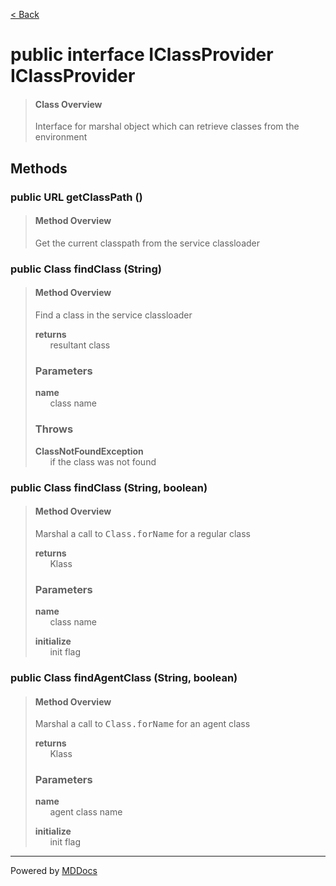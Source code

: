 [< Back](../README.md)
# public interface IClassProvider IClassProvider #
>#### Class Overview ####
>Interface for marshal object which can retrieve classes from the environment
## Methods ##
### public URL getClassPath () ###
>#### Method Overview ####
>Get the current classpath from the service classloader
>
### public Class findClass (String) ###
>#### Method Overview ####
>Find a class in the service classloader
>
>**returns**<br />
>&nbsp;&nbsp;&nbsp;&nbsp;&nbsp;&nbsp;resultant class
>
>### Parameters ###
>**name**<br />
>&nbsp;&nbsp;&nbsp;&nbsp;&nbsp;&nbsp;class name
>
>### Throws ###
>**ClassNotFoundException**<br />
>&nbsp;&nbsp;&nbsp;&nbsp;&nbsp;&nbsp;if the class was not found
>
### public Class findClass (String, boolean) ###
>#### Method Overview ####
>Marshal a call to <tt>Class.forName</tt> for a regular class
>
>**returns**<br />
>&nbsp;&nbsp;&nbsp;&nbsp;&nbsp;&nbsp;Klass
>
>### Parameters ###
>**name**<br />
>&nbsp;&nbsp;&nbsp;&nbsp;&nbsp;&nbsp;class name
>
>**initialize**<br />
>&nbsp;&nbsp;&nbsp;&nbsp;&nbsp;&nbsp;init flag
>
### public Class findAgentClass (String, boolean) ###
>#### Method Overview ####
>Marshal a call to <tt>Class.forName</tt> for an agent class
>
>**returns**<br />
>&nbsp;&nbsp;&nbsp;&nbsp;&nbsp;&nbsp;Klass
>
>### Parameters ###
>**name**<br />
>&nbsp;&nbsp;&nbsp;&nbsp;&nbsp;&nbsp;agent class name
>
>**initialize**<br />
>&nbsp;&nbsp;&nbsp;&nbsp;&nbsp;&nbsp;init flag
>

---
Powered by [MDDocs](https://github.com/VRCube/MDDocs)